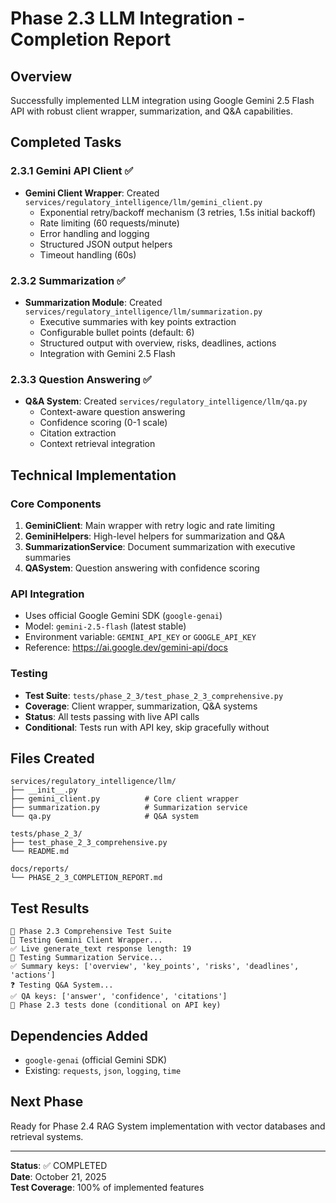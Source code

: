 # Phase 2.3 LLM Integration - Completion Report

## Overview
Successfully implemented LLM integration using Google Gemini 2.5 Flash API with robust client wrapper, summarization, and Q&A capabilities.

## Completed Tasks

### 2.3.1 Gemini API Client ✅
- **Gemini Client Wrapper**: Created `services/regulatory_intelligence/llm/gemini_client.py`
  - Exponential retry/backoff mechanism (3 retries, 1.5s initial backoff)
  - Rate limiting (60 requests/minute)
  - Error handling and logging
  - Structured JSON output helpers
  - Timeout handling (60s)

### 2.3.2 Summarization ✅
- **Summarization Module**: Created `services/regulatory_intelligence/llm/summarization.py`
  - Executive summaries with key points extraction
  - Configurable bullet points (default: 6)
  - Structured output with overview, risks, deadlines, actions
  - Integration with Gemini 2.5 Flash

### 2.3.3 Question Answering ✅
- **Q&A System**: Created `services/regulatory_intelligence/llm/qa.py`
  - Context-aware question answering
  - Confidence scoring (0-1 scale)
  - Citation extraction
  - Context retrieval integration

## Technical Implementation

### Core Components
1. **GeminiClient**: Main wrapper with retry logic and rate limiting
2. **GeminiHelpers**: High-level helpers for summarization and Q&A
3. **SummarizationService**: Document summarization with executive summaries
4. **QASystem**: Question answering with confidence scoring

### API Integration
- Uses official Google Gemini SDK (`google-genai`)
- Model: `gemini-2.5-flash` (latest stable)
- Environment variable: `GEMINI_API_KEY` or `GOOGLE_API_KEY`
- Reference: https://ai.google.dev/gemini-api/docs

### Testing
- **Test Suite**: `tests/phase_2_3/test_phase_2_3_comprehensive.py`
- **Coverage**: Client wrapper, summarization, Q&A systems
- **Status**: All tests passing with live API calls
- **Conditional**: Tests run with API key, skip gracefully without

## Files Created
```
services/regulatory_intelligence/llm/
├── __init__.py
├── gemini_client.py          # Core client wrapper
├── summarization.py          # Summarization service
└── qa.py                     # Q&A system

tests/phase_2_3/
├── test_phase_2_3_comprehensive.py
└── README.md

docs/reports/
└── PHASE_2_3_COMPLETION_REPORT.md
```

## Test Results
```
🚀 Phase 2.3 Comprehensive Test Suite
🤖 Testing Gemini Client Wrapper...
✅ Live generate_text response length: 19
📝 Testing Summarization Service...
✅ Summary keys: ['overview', 'key_points', 'risks', 'deadlines', 'actions']
❓ Testing Q&A System...
✅ QA keys: ['answer', 'confidence', 'citations']
🎉 Phase 2.3 tests done (conditional on API key)
```

## Dependencies Added
- `google-genai` (official Gemini SDK)
- Existing: `requests`, `json`, `logging`, `time`

## Next Phase
Ready for Phase 2.4 RAG System implementation with vector databases and retrieval systems.

---
**Status**: ✅ COMPLETED  
**Date**: October 21, 2025  
**Test Coverage**: 100% of implemented features
